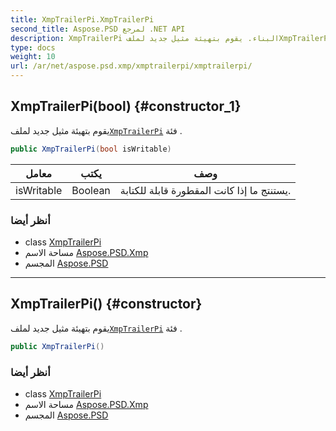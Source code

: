 ```yaml
---
title: XmpTrailerPi.XmpTrailerPi
second_title: Aspose.PSD لمرجع .NET API
description: XmpTrailerPi البناء. يقوم بتهيئة مثيل جديد لملفXmpTrailerPi فئة .
type: docs
weight: 10
url: /ar/net/aspose.psd.xmp/xmptrailerpi/xmptrailerpi/
---
```

## XmpTrailerPi(bool) {#constructor_1}

يقوم بتهيئة مثيل جديد لملف[`XmpTrailerPi`](../) فئة .

```csharp
public XmpTrailerPi(bool isWritable)
```

| معامل | يكتب | وصف |
| --- | --- | --- |
| isWritable | Boolean | يستنتج ما إذا كانت المقطورة قابلة للكتابة. |

### أنظر أيضا

* class [XmpTrailerPi](../)
* مساحة الاسم [Aspose.PSD.Xmp](../../xmptrailerpi/)
* المجسم [Aspose.PSD](../../../)

---

## XmpTrailerPi() {#constructor}

يقوم بتهيئة مثيل جديد لملف[`XmpTrailerPi`](../) فئة .

```csharp
public XmpTrailerPi()
```

### أنظر أيضا

* class [XmpTrailerPi](../)
* مساحة الاسم [Aspose.PSD.Xmp](../../xmptrailerpi/)
* المجسم [Aspose.PSD](../../../)


